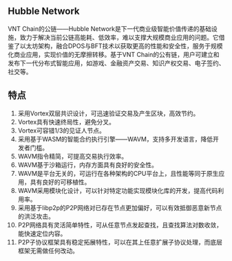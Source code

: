 ## Hubble Network

VNT Chain的公链——Hubble Network是下一代商业级智能价值传递的基础设施，致力于解决当前公链高能耗、低效率，难以支撑大规模商业应用的问题。它借鉴了以太坊架构，融合DPOS与BFT技术以获取更高的性能和安全性，服务于规模化商业应用，实现价值的无摩擦转移。基于VNT Chain的公有链，用户可建立和发布下一代分布式智能应用，如游戏、金融资产交易、知识产权交易、电子签约、社交等。

## 特点
1. 采用Vortex双层共识设计，可迅速验证交易及产生区块，高效节约。
2. Vortex具有快速终局性，避免分叉。
3. Vortex可容错1/3的见证人节点。
4. 采用基于WASM的智能合约执行引擎——WAVM，支持多开发语言，降低开发者门槛。
5. WAVM指令精简，可提高交易执行效率。
6. WAVM基于沙箱运行，内存方面具有良好的安全性。
7. WAVM是平台无关的，可运行在各种架构的CPU平台上，且性能等同于原生应用，具有良好的可移植性。
8. WAVM采用模块化设计，可以针对特定功能实现模块化库的开发，提高代码利用率。
9. 采用基于libp2p的P2P网络对已存在节点更加偏好，可以有效抵御恶意新节点的洪泛攻击。
10. P2P网络具有灵活简单特性，可从任意节点发起查找，且查找算法对数收敛，能快速定位内容。
11. P2P子协议框架具有稳定拓展特性，可以在其上任意扩展子协议处理，而底层框架无需做任何改动。
